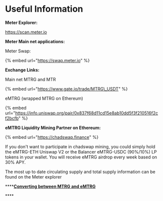 # Useful Information

**Meter Explorer:**  

https://scan.meter.io

**Meter Main net applications:**

Meter Swap: 

{% embed url="https://swap.meter.io" %}

**Exchange Links:**

Main net MTRG and MTR

{% embed url="https://www.gate.io/trade/MTRG\_USDT" %}

eMTRG \(wrapped MTRG on Ethereum\)

{% embed url="https://info.uniswap.org/pair/0x837f68d11cd15e8ab10dd5f3f210516f2cf2bcfb" %}

**eMTRG Liquidity Mining Partner on Ethereum:**

{% embed url="https://chadswap.finance" %}

If you don't want to participate in chadswap mining, you could simply hold the eMTRG-ETH Uniswap V2 or the Balancer eMTRG-USDC \(90%/10%\) LP tokens in your wallet.  You will receive eMTRG airdrop every week based on 30% APY.

The most up to date circulating supply and total supply information can be found on the Meter explorer

\*\*\*\*[**Converting between MTRG and eMTRG**](cross-chain-interoperability/ethereum-interoperability.md)

\*\*\*\*




